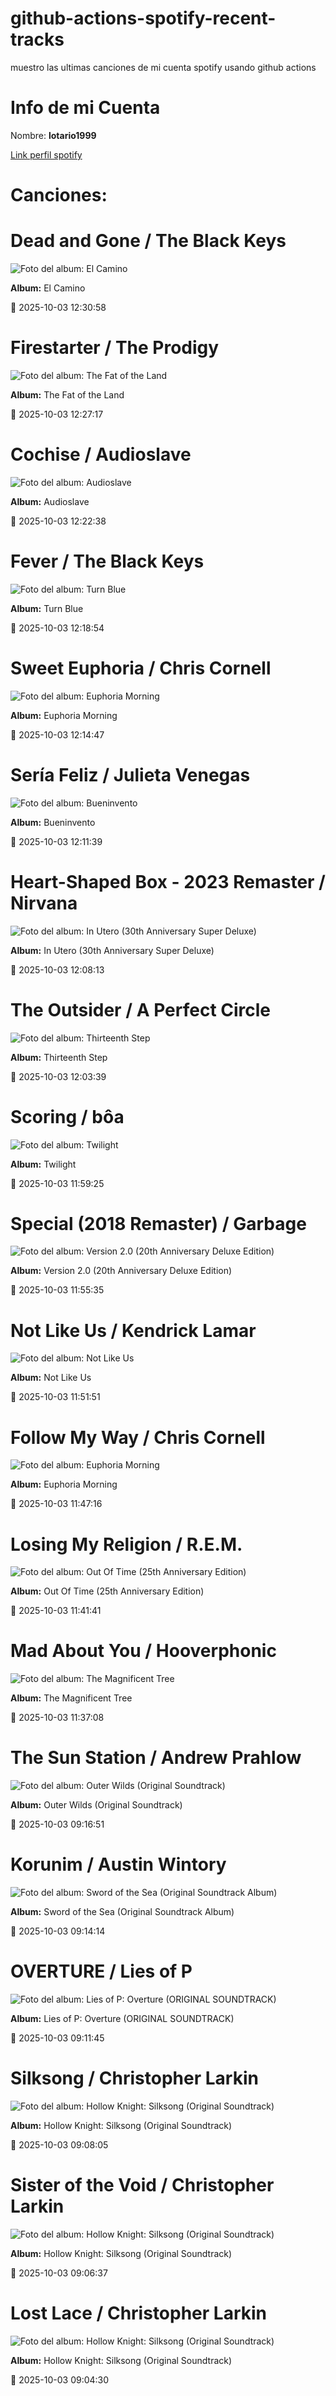 

# github-actions-spotify-recent-tracks        

muestro las ultimas canciones de mi cuenta spotify usando github actions

# Info de mi Cuenta
Nombre: **lotario1999**

[Link perfil spotify](https://open.spotify.com/user/lotario1999)

# Canciones:



# **Dead and Gone** / The Black Keys

![Foto del album: El Camino](https://i.scdn.co/image/ab67616d00001e026a21b97de47168df4f0c1993)

**Album:** El Camino

📅 2025-10-03 12:30:58


# **Firestarter** / The Prodigy

![Foto del album: The Fat of the Land](https://i.scdn.co/image/ab67616d00001e028688e410538bc27972791f4c)

**Album:** The Fat of the Land

📅 2025-10-03 12:27:17


# **Cochise** / Audioslave

![Foto del album: Audioslave](https://i.scdn.co/image/ab67616d00001e02a7292b6863258e889b78d787)

**Album:** Audioslave

📅 2025-10-03 12:22:38


# **Fever** / The Black Keys

![Foto del album: Turn Blue](https://i.scdn.co/image/ab67616d00001e021af8fb0d8859055d35d2290f)

**Album:** Turn Blue

📅 2025-10-03 12:18:54


# **Sweet Euphoria** / Chris Cornell

![Foto del album: Euphoria Morning](https://i.scdn.co/image/ab67616d00001e02bd74dc1cdeeb5c4b57945cab)

**Album:** Euphoria Morning

📅 2025-10-03 12:14:47


# **Sería Feliz** / Julieta Venegas

![Foto del album: Bueninvento](https://i.scdn.co/image/ab67616d00001e0233a3f661128d181cebac962a)

**Album:** Bueninvento

📅 2025-10-03 12:11:39


# **Heart-Shaped Box - 2023 Remaster** / Nirvana

![Foto del album: In Utero (30th Anniversary Super Deluxe)](https://i.scdn.co/image/ab67616d00001e02455143dda05c7961b95b29bf)

**Album:** In Utero (30th Anniversary Super Deluxe)

📅 2025-10-03 12:08:13


# **The Outsider** / A Perfect Circle

![Foto del album: Thirteenth Step](https://i.scdn.co/image/ab67616d00001e029fce7baa218063d99799ce52)

**Album:** Thirteenth Step

📅 2025-10-03 12:03:39


# **Scoring** / bôa

![Foto del album: Twilight](https://i.scdn.co/image/ab67616d00001e02948506eef3b3350b2385ef51)

**Album:** Twilight

📅 2025-10-03 11:59:25


# **Special (2018 Remaster)** / Garbage

![Foto del album: Version 2.0 (20th Anniversary Deluxe Edition)](https://i.scdn.co/image/ab67616d00001e021c332142c228621abbf4da6e)

**Album:** Version 2.0 (20th Anniversary Deluxe Edition)

📅 2025-10-03 11:55:35


# **Not Like Us** / Kendrick Lamar

![Foto del album: Not Like Us](https://i.scdn.co/image/ab67616d00001e021ea0c62b2339cbf493a999ad)

**Album:** Not Like Us

📅 2025-10-03 11:51:51


# **Follow My Way** / Chris Cornell

![Foto del album: Euphoria Morning](https://i.scdn.co/image/ab67616d00001e02bd74dc1cdeeb5c4b57945cab)

**Album:** Euphoria Morning

📅 2025-10-03 11:47:16


# **Losing My Religion** / R.E.M.

![Foto del album: Out Of Time (25th Anniversary Edition)](https://i.scdn.co/image/ab67616d00001e02e2dd4e821bcc3f70dc0c8ffd)

**Album:** Out Of Time (25th Anniversary Edition)

📅 2025-10-03 11:41:41


# **Mad About You** / Hooverphonic

![Foto del album: The Magnificent Tree](https://i.scdn.co/image/ab67616d00001e02adc391e06a1ecdc2cb4d193f)

**Album:** The Magnificent Tree

📅 2025-10-03 11:37:08


# **The Sun Station** / Andrew Prahlow

![Foto del album: Outer Wilds (Original Soundtrack)](https://i.scdn.co/image/ab67616d00001e02db6b8ae97f69fee1d432334d)

**Album:** Outer Wilds (Original Soundtrack)

📅 2025-10-03 09:16:51


# **Korunim** / Austin Wintory

![Foto del album: Sword of the Sea (Original Soundtrack Album)](https://i.scdn.co/image/ab67616d00001e021dd8bb66949fccf8f527a3e2)

**Album:** Sword of the Sea (Original Soundtrack Album)

📅 2025-10-03 09:14:14


# **OVERTURE** / Lies of P

![Foto del album: Lies of P: Overture (ORIGINAL SOUNDTRACK)](https://i.scdn.co/image/ab67616d00001e02856163707a8a7bfa4d3f4a04)

**Album:** Lies of P: Overture (ORIGINAL SOUNDTRACK)

📅 2025-10-03 09:11:45


# **Silksong** / Christopher Larkin

![Foto del album: Hollow Knight: Silksong (Original Soundtrack)](https://i.scdn.co/image/ab67616d00001e02e9bb10e381fbd4f78ce2a511)

**Album:** Hollow Knight: Silksong (Original Soundtrack)

📅 2025-10-03 09:08:05


# **Sister of the Void** / Christopher Larkin

![Foto del album: Hollow Knight: Silksong (Original Soundtrack)](https://i.scdn.co/image/ab67616d00001e02e9bb10e381fbd4f78ce2a511)

**Album:** Hollow Knight: Silksong (Original Soundtrack)

📅 2025-10-03 09:06:37


# **Lost Lace** / Christopher Larkin

![Foto del album: Hollow Knight: Silksong (Original Soundtrack)](https://i.scdn.co/image/ab67616d00001e02e9bb10e381fbd4f78ce2a511)

**Album:** Hollow Knight: Silksong (Original Soundtrack)

📅 2025-10-03 09:04:30
